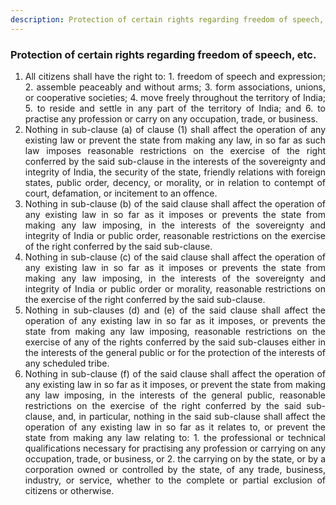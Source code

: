 ```yaml
---
description: Protection of certain rights regarding freedom of speech, etc.
---
```


### Protection of certain rights regarding freedom of speech, etc.

1. <div style="text-align: justify"> All citizens shall have the right to:
    1. freedom of speech and expression;
    2. assemble peaceably and without arms;
    3. form associations, unions, or cooperative societies;
    4. move freely throughout the territory of India;
    5. to reside and settle in any part of the territory of India; and
    6. to practise any profession or carry on any occupation, trade, or business.
2. <div style="text-align: justify"> Nothing in sub-clause (a) of clause (1) shall affect the operation of any existing law or prevent the state from making any law, in so far as such law imposes reasonable restrictions on the exercise of the right conferred by the said sub-clause in the interests of the sovereignty and integrity of India, the security of the state, friendly relations with foreign states, public order, decency, or morality, or in relation to contempt of court, defamation, or incitement to an offence.
3. <div style="text-align: justify"> Nothing in sub-clause (b) of the said clause shall affect the operation of any existing law in so far as it imposes or prevents the state from making any law imposing, in the interests of the sovereignty and integrity of India or public order, reasonable restrictions on the exercise of the right conferred by the said sub-clause.
4. <div style="text-align: justify"> Nothing in sub-clause (c) of the said clause shall affect the operation of any existing law in so far as it imposes or prevents the state from making any law imposing, in the interests of the sovereignty and integrity of India or public order or morality, reasonable restrictions on the exercise of the right conferred by the said sub-clause.
5. <div style="text-align: justify"> Nothing in sub-clauses (d) and (e) of the said clause shall affect the operation of any existing law in so far as it imposes, or prevents the state from making any law imposing, reasonable restrictions on the exercise of any of the rights conferred by the said sub-clauses either in the interests of the general public or for the protection of the interests of any scheduled tribe.
6. <div style="text-align: justify"> Nothing in sub-clause (f) of the said clause shall affect the operation of any existing law in so far as it imposes, or prevent the state from making any law imposing, in the interests of the general public, reasonable restrictions on the exercise of the right conferred by the said sub-clause, and, in particular, nothing in the said sub-clause shall affect the operation of any existing law in so far as it relates to, or prevent the state from making any law relating to:
    1. the professional or technical qualifications necessary for practising any profession or carrying on any occupation, trade, or business, or
    2. the carrying on by the state, or by a corporation owned or controlled by the state, of any trade, business, industry, or service, whether to the complete or partial exclusion of citizens or otherwise.
